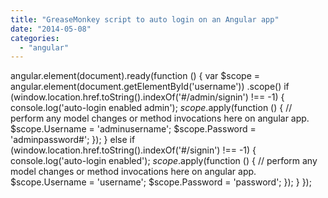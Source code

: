 ```yaml
---
title: "GreaseMonkey script to auto login on an Angular app"
date: "2014-05-08"
categories: 
  - "angular"
---
```


angular.element(document).ready(function () { var $scope \= angular.element(document.getElementById('username')) .scope() if (window.location.href.toString().indexOf('#/admin/signin') !== \-1) { console.log('auto-login enabled admin'); $scope.$apply(function () { // perform any model changes or method invocations here on angular app. $scope.Username \= 'adminusername'; $scope.Password \= 'adminpassword#'; }); } else if (window.location.href.toString().indexOf('#/signin') !== \-1) { console.log('auto-login enabled'); $scope.$apply(function () { // perform any model changes or method invocations here on angular app. $scope.Username \= 'username'; $scope.Password \= 'password'; }); } });
